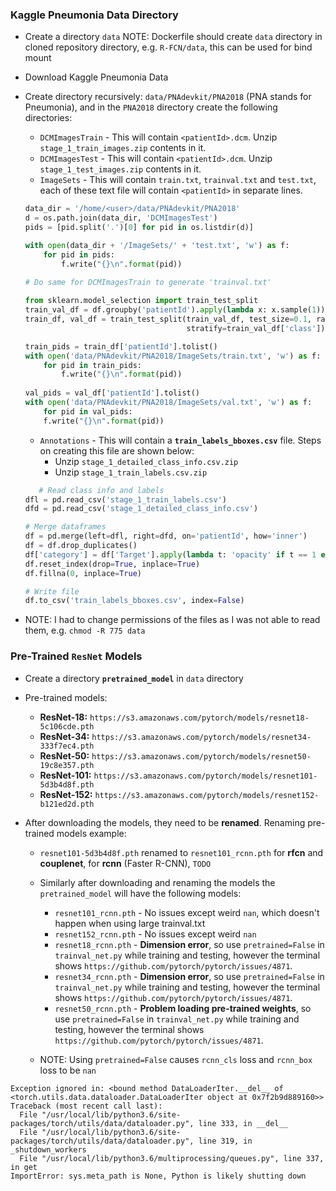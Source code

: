 ### Kaggle Pneumonia Data Directory

- Create a directory `data` NOTE: Dockerfile should create `data` directory in cloned repository directory, e.g. `R-FCN/data`, this can be used for bind mount
- Download Kaggle Pneumonia Data
- Create directory recursively: `data/PNAdevkit/PNA2018` (PNA stands for Pneumonia), and in the `PNA2018` directory create the following directories:
	- `DCMImagesTrain` - This will contain `<patientId>.dcm`. Unzip `stage_1_train_images.zip` contents in it.
	- `DCMImagesTest` - This will contain `<patientId>.dcm`. Unzip `stage_1_test_images.zip` contents in it.
	- `ImageSets` - This will contain `train.txt`, `trainval.txt` and `test.txt`, each of these text file will contain `<patientId>` in separate lines.

	```python
	data_dir = '/home/<user>/data/PNAdevkit/PNA2018'
	d = os.path.join(data_dir, 'DCMImagesTest')
	pids = [pid.split('.')[0] for pid in os.listdir(d)]
	
	with open(data_dir + '/ImageSets/' + 'test.txt', 'w') as f:
	    for pid in pids:
	        f.write("{}\n".format(pid))
     
    # Do same for DCMImagesTrain to generate 'trainval.txt'
   
    from sklearn.model_selection import train_test_split
    train_val_df = df.groupby('patientId').apply(lambda x: x.sample(1))
    train_df, val_df = train_test_split(train_val_df, test_size=0.1, random_state=2018, 
                                        stratify=train_val_df['class'])
    
    train_pids = train_df['patientId'].tolist()
    with open('data/PNAdevkit/PNA2018/ImageSets/train.txt', 'w') as f:
        for pid in train_pids:
            f.write("{}\n".format(pid))
            
    val_pids = val_df['patientId'].tolist()
    with open('data/PNAdevkit/PNA2018/ImageSets/val.txt', 'w') as f:
        for pid in val_pids:
        f.write("{}\n".format(pid))
	```

	- `Annotations` - This will contain a **`train_labels_bboxes.csv`** file. Steps on creating this file are shown below:
		- Unzip `stage_1_detailed_class_info.csv.zip` 
		- Unzip `stage_1_train_labels.csv.zip` 

	```python
	   # Read class info and labels
    dfl = pd.read_csv('stage_1_train_labels.csv')
    dfd = pd.read_csv('stage_1_detailed_class_info.csv')
    
    # Merge dataframes
    df = pd.merge(left=dfl, right=dfd, on='patientId', how='inner')
    df = df.drop_duplicates()
    df['category'] = df['Target'].apply(lambda t: 'opacity' if t == 1 else 'normal')
    df.reset_index(drop=True, inplace=True)
    df.fillna(0, inplace=True)
    
    # Write file
    df.to_csv('train_labels_bboxes.csv', index=False)
	```

- NOTE: I had to change permissions of the files as I was not able to read them, e.g. `chmod -R 775 data`


### Pre-Trained `ResNet` Models

- Create a directory **`pretrained_model`** in `data` directory

- Pre-trained models:
	
	- **ResNet-18:** `https://s3.amazonaws.com/pytorch/models/resnet18-5c106cde.pth`
	- **ResNet-34:** `https://s3.amazonaws.com/pytorch/models/resnet34-333f7ec4.pth`
	- **ResNet-50:** `https://s3.amazonaws.com/pytorch/models/resnet50-19c8e357.pth`
	- **ResNet-101:** `https://s3.amazonaws.com/pytorch/models/resnet101-5d3b4d8f.pth`
	- **ResNet-152:** `https://s3.amazonaws.com/pytorch/models/resnet152-b121ed2d.pth`
	
- After downloading the models, they need to be **renamed**. Renaming pre-trained models example:
	- `resnet101-5d3b4d8f.pth` renamed to `resnet101_rcnn.pth` for **rfcn** and **couplenet**, for **rcnn** (Faster R-CNN), `TODO`
	- Similarly after downloading and renaming the models the `pretrained_model` will have the following models:
	    - `resnet101_rcnn.pth` - No issues except weird `nan`, which doesn't happen when using large trainval.txt
	    - `resnet152_rcnn.pth` - No issues except weird `nan`
	    - `resnet18_rcnn.pth` - **Dimension error**, so use `pretrained=False` in `trainval_net.py` while training and testing, however the terminal shows `https://github.com/pytorch/pytorch/issues/4871`.
	    - `resnet34_rcnn.pth` - **Dimension error**, so use `pretrained=False` in `trainval_net.py` while training and testing, however the terminal shows `https://github.com/pytorch/pytorch/issues/4871`.
	    - `resnet50_rcnn.pth` - **Problem loading pre-trained weights**, so use `pretrained=False` in `trainval_net.py` while training and testing, however the terminal shows `https://github.com/pytorch/pytorch/issues/4871`.
	    
    - NOTE: Using `pretrained=False` causes `rcnn_cls` loss and `rcnn_box` loss to be `nan`
    
```
Exception ignored in: <bound method DataLoaderIter.__del__ of <torch.utils.data.dataloader.DataLoaderIter object at 0x7f2b9d889160>>
Traceback (most recent call last):
  File "/usr/local/lib/python3.6/site-packages/torch/utils/data/dataloader.py", line 333, in __del__
  File "/usr/local/lib/python3.6/site-packages/torch/utils/data/dataloader.py", line 319, in _shutdown_workers
  File "/usr/local/lib/python3.6/multiprocessing/queues.py", line 337, in get
ImportError: sys.meta_path is None, Python is likely shutting down
```
	    
	    
	    